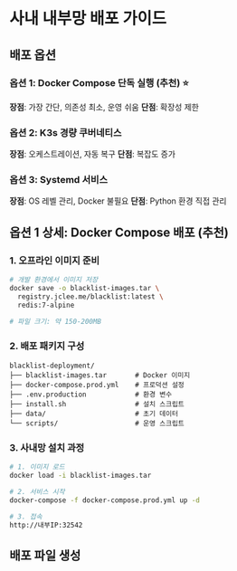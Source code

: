 # 사내 내부망 배포 가이드

## 배포 옵션

### 옵션 1: Docker Compose 단독 실행 (추천) ⭐
**장점**: 가장 간단, 의존성 최소, 운영 쉬움
**단점**: 확장성 제한

### 옵션 2: K3s 경량 쿠버네티스
**장점**: 오케스트레이션, 자동 복구
**단점**: 복잡도 증가

### 옵션 3: Systemd 서비스
**장점**: OS 레벨 관리, Docker 불필요
**단점**: Python 환경 직접 관리

## 옵션 1 상세: Docker Compose 배포 (추천)

### 1. 오프라인 이미지 준비
```bash
# 개발 환경에서 이미지 저장
docker save -o blacklist-images.tar \
  registry.jclee.me/blacklist:latest \
  redis:7-alpine

# 파일 크기: 약 150-200MB
```

### 2. 배포 패키지 구성
```
blacklist-deployment/
├── blacklist-images.tar       # Docker 이미지
├── docker-compose.prod.yml    # 프로덕션 설정
├── .env.production            # 환경 변수
├── install.sh                 # 설치 스크립트
├── data/                      # 초기 데이터
└── scripts/                   # 운영 스크립트
```

### 3. 사내망 설치 과정
```bash
# 1. 이미지 로드
docker load -i blacklist-images.tar

# 2. 서비스 시작
docker-compose -f docker-compose.prod.yml up -d

# 3. 접속
http://내부IP:32542
```

## 배포 파일 생성